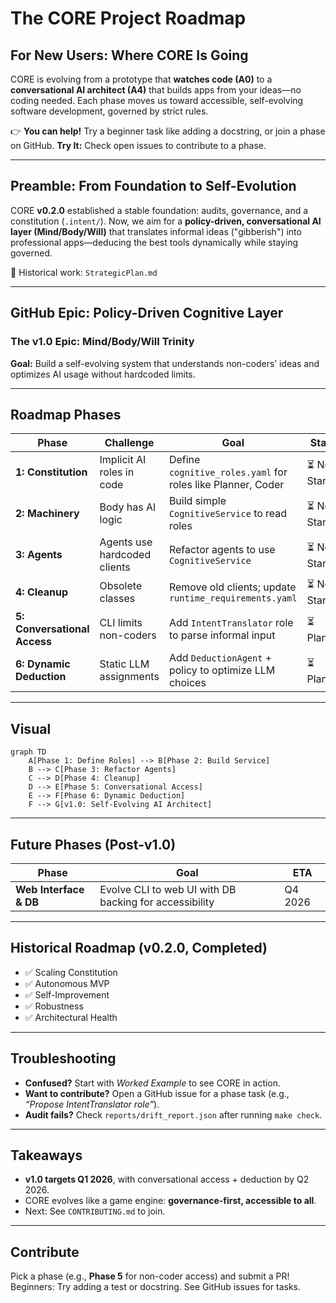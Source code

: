 # The CORE Project Roadmap

## For New Users: Where CORE Is Going

CORE is evolving from a prototype that **watches code (A0)** to a **conversational AI architect (A4)** that builds apps from your ideas—no coding needed.
Each phase moves us toward accessible, self-evolving software development, governed by strict rules.

👉 **You can help!** Try a beginner task like adding a docstring, or join a phase on GitHub.
**Try It:** Check open issues to contribute to a phase.

---

## Preamble: From Foundation to Self-Evolution

CORE **v0.2.0** established a stable foundation: audits, governance, and a constitution (`.intent/`).
Now, we aim for a **policy-driven, conversational AI layer (Mind/Body/Will)** that translates informal ideas ("gibberish") into professional apps—deducing the best tools dynamically while staying governed.

📄 Historical work: `StrategicPlan.md`

---

## GitHub Epic: Policy-Driven Cognitive Layer

### The v1.0 Epic: Mind/Body/Will Trinity

**Goal:** Build a self-evolving system that understands non-coders’ ideas and optimizes AI usage without hardcoded limits.

---

## Roadmap Phases

| Phase                        | Challenge                    | Goal                                                        | Status        | Opportunity                                                   | ETA     |
| ---------------------------- | ---------------------------- | ----------------------------------------------------------- | ------------- | ------------------------------------------------------------- | ------- |
| **1: Constitution**          | Implicit AI roles in code    | Define `cognitive_roles.yaml` for roles like Planner, Coder | ⏳ Not Started | Propose roles (e.g., SecurityAnalyst) via governance workflow | Q4 2025 |
| **2: Machinery**             | Body has AI logic            | Build simple `CognitiveService` to read roles               | ⏳ Not Started | Code client config in `src/core/`                             | Q4 2025 |
| **3: Agents**                | Agents use hardcoded clients | Refactor agents to use `CognitiveService`                   | ⏳ Not Started | Update `run_development_cycle` in `src/agents/`               | Q1 2026 |
| **4: Cleanup**               | Obsolete classes             | Remove old clients; update `runtime_requirements.yaml`      | ⏳ Not Started | Clean up `src/core/`                                          | Q1 2026 |
| **5: Conversational Access** | CLI limits non-coders        | Add `IntentTranslator` role to parse informal input         | ⏳ Planned     | Propose role; build core-admin chat CLI                       | Q2 2026 |
| **6: Dynamic Deduction**     | Static LLM assignments       | Add `DeductionAgent` + policy to optimize LLM choices       | ⏳ Planned     | Propose `deduction_policy.yaml`; code scoring logic           | Q2 2026 |

---

## Visual

```mermaid
graph TD
    A[Phase 1: Define Roles] --> B[Phase 2: Build Service]
    B --> C[Phase 3: Refactor Agents]
    C --> D[Phase 4: Cleanup]
    D --> E[Phase 5: Conversational Access]
    E --> F[Phase 6: Dynamic Deduction]
    F --> G[v1.0: Self-Evolving AI Architect]
```

---

## Future Phases (Post-v1.0)

| Phase                  | Goal                                                   | ETA     |
| ---------------------- | ------------------------------------------------------ | ------- |
| **Web Interface & DB** | Evolve CLI to web UI with DB backing for accessibility | Q4 2026 |

---

## Historical Roadmap (v0.2.0, Completed)

* ✅ Scaling Constitution
* ✅ Autonomous MVP
* ✅ Self-Improvement
* ✅ Robustness
* ✅ Architectural Health

---

## Troubleshooting

* **Confused?** Start with *Worked Example* to see CORE in action.
* **Want to contribute?** Open a GitHub issue for a phase task (e.g., *“Propose IntentTranslator role”*).
* **Audit fails?** Check `reports/drift_report.json` after running `make check`.

---

## Takeaways

* **v1.0 targets Q1 2026**, with conversational access + deduction by Q2 2026.
* CORE evolves like a game engine: **governance-first, accessible to all**.
* Next: See `CONTRIBUTING.md` to join.

---

## Contribute

Pick a phase (e.g., **Phase 5** for non-coder access) and submit a PR!
Beginners: Try adding a test or docstring. See GitHub issues for tasks.
